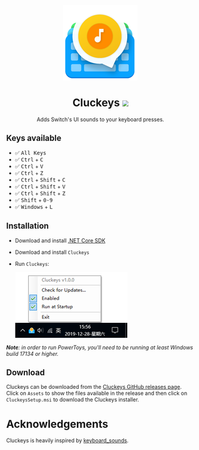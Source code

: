 <p align="center"><img src="./logo.png" alt="Cluckeys"></p>
<h1 align="center">Cluckeys <a href="https://github.com/YiiGuxing/Cluckeys/releases/latest"><img src="https://img.shields.io/github/release/YiiGuxing/Cluckeys.svg?style=flat-square&colorB=08a3ff"></a></h1>
<p align="center">Adds Switch's UI sounds to your keyboard presses.</p>

## Keys available

- :white_check_mark: <kbd>All Keys</kbd>
- :white_check_mark: <kbd>Ctrl</kbd> + <kbd>C</kbd>
- :white_check_mark: <kbd>Ctrl</kbd> + <kbd>V</kbd>
- :white_check_mark: <kbd>Ctrl</kbd> + <kbd>Z</kbd>
- :white_check_mark: <kbd>Ctrl</kbd> + <kbd>Shift</kbd> + <kbd>C</kbd>
- :white_check_mark: <kbd>Ctrl</kbd> + <kbd>Shift</kbd> + <kbd>V</kbd>
- :white_check_mark: <kbd>Ctrl</kbd> + <kbd>Shift</kbd> + <kbd>Z</kbd>
- :white_check_mark: <kbd>Shift</kbd> + <kbd>0-9</kbd>
- :white_check_mark: <kbd>Windows</kbd> + <kbd>L</kbd>

## Installation

- Download and install [.NET Core SDK](https://dotnet.microsoft.com/download)
- Download and install `Cluckeys`
- Run `Cluckeys`:

  ![screenshots](./screenshot.png)

***Note**: in order to run PowerToys, you'll need to be running at least Windows build 17134 or higher.*

## Download

Cluckeys can be downloaded from the [Cluckeys GitHub releases page](https://github.com/YiiGuxing/Cluckeys/releases/latest).
Click on `Assets` to show the files available in the release and then click on `CluckeysSetup.msi` to download the Cluckeys installer.

# Acknowledgements

Cluckeys is heavily inspired by [keyboard_sounds](https://github.com/LiaoBill/keyboard_sounds).
